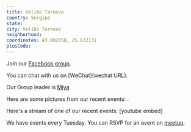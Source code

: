 ```yaml
---
title: Veliko Tarnovo
country: Sergipe
state: 
city: Veliko Tarnovo
neighborhood: 
coordinates: 43.082058, 25.632131
plusCode:
---
```

Join our [Facebook group](https://www.facebook.com/groups/free.code.camp.veliko.tarnovo).

You can chat with us on [WeChat](wechat URL).

Our Group leader is [Miya](freecodecamp.org/miya)

Here are some pictures from our recent events:
![]().

Here's a stream of one of our recent events:
[youtube embed]

We have events every Tuesday. You can RSVP for an event on [meetup](meetupurl).
